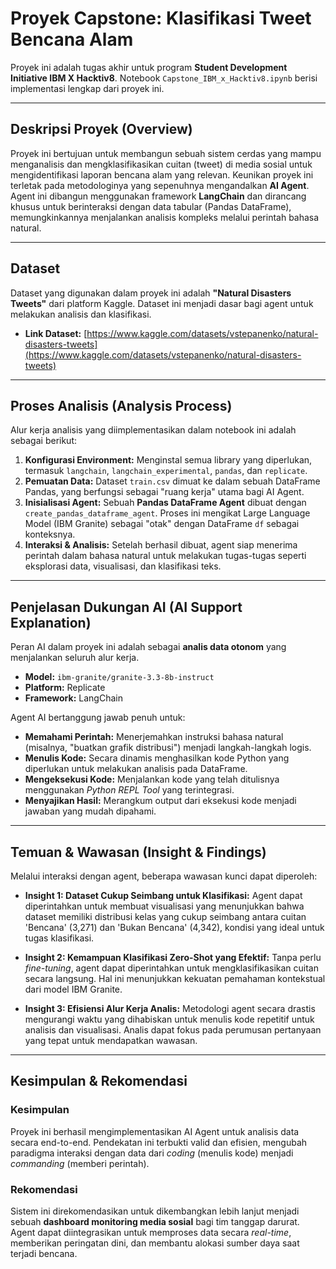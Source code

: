 # Proyek Capstone: Klasifikasi Tweet Bencana Alam

Proyek ini adalah tugas akhir untuk program **Student Development Initiative IBM X Hacktiv8**. Notebook `Capstone_IBM_x_Hacktiv8.ipynb` berisi implementasi lengkap dari proyek ini.

---

## Deskripsi Proyek (Overview)

Proyek ini bertujuan untuk membangun sebuah sistem cerdas yang mampu menganalisis dan mengklasifikasikan cuitan (tweet) di media sosial untuk mengidentifikasi laporan bencana alam yang relevan. Keunikan proyek ini terletak pada metodologinya yang sepenuhnya mengandalkan **AI Agent**. Agent ini dibangun menggunakan framework **LangChain** dan dirancang khusus untuk berinteraksi dengan data tabular (Pandas DataFrame), memungkinkannya menjalankan analisis kompleks melalui perintah bahasa natural.

---

## Dataset

Dataset yang digunakan dalam proyek ini adalah **"Natural Disasters Tweets"** dari platform Kaggle. Dataset ini menjadi dasar bagi agent untuk melakukan analisis dan klasifikasi.

* **Link Dataset:** [https://www.kaggle.com/datasets/vstepanenko/natural-disasters-tweets](https://www.kaggle.com/datasets/vstepanenko/natural-disasters-tweets)

---

## Proses Analisis (Analysis Process)

Alur kerja analisis yang diimplementasikan dalam notebook ini adalah sebagai berikut:
1.  **Konfigurasi Environment:** Menginstal semua library yang diperlukan, termasuk `langchain`, `langchain_experimental`, `pandas`, dan `replicate`.
2.  **Pemuatan Data:** Dataset `train.csv` dimuat ke dalam sebuah DataFrame Pandas, yang berfungsi sebagai "ruang kerja" utama bagi AI Agent.
3.  **Inisialisasi Agent:** Sebuah **Pandas DataFrame Agent** dibuat dengan `create_pandas_dataframe_agent`. Proses ini mengikat Large Language Model (IBM Granite) sebagai "otak" dengan DataFrame `df` sebagai konteksnya.
4.  **Interaksi & Analisis:** Setelah berhasil dibuat, agent siap menerima perintah dalam bahasa natural untuk melakukan tugas-tugas seperti eksplorasi data, visualisasi, dan klasifikasi teks.

---

## Penjelasan Dukungan AI (AI Support Explanation)

Peran AI dalam proyek ini adalah sebagai **analis data otonom** yang menjalankan seluruh alur kerja.
* **Model:** `ibm-granite/granite-3.3-8b-instruct`
* **Platform:** Replicate
* **Framework:** LangChain

Agent AI bertanggung jawab penuh untuk:
* **Memahami Perintah:** Menerjemahkan instruksi bahasa natural (misalnya, "buatkan grafik distribusi") menjadi langkah-langkah logis.
* **Menulis Kode:** Secara dinamis menghasilkan kode Python yang diperlukan untuk melakukan analisis pada DataFrame.
* **Mengeksekusi Kode:** Menjalankan kode yang telah ditulisnya menggunakan *Python REPL Tool* yang terintegrasi.
* **Menyajikan Hasil:** Merangkum output dari eksekusi kode menjadi jawaban yang mudah dipahami.

---

## Temuan & Wawasan (Insight & Findings)

Melalui interaksi dengan agent, beberapa wawasan kunci dapat diperoleh:
* **Insight 1: Dataset Cukup Seimbang untuk Klasifikasi:** Agent dapat diperintahkan untuk membuat visualisasi yang menunjukkan bahwa dataset memiliki distribusi kelas yang cukup seimbang antara cuitan 'Bencana' (3,271) dan 'Bukan Bencana' (4,342), kondisi yang ideal untuk tugas klasifikasi.

* **Insight 2: Kemampuan Klasifikasi Zero-Shot yang Efektif:** Tanpa perlu *fine-tuning*, agent dapat diperintahkan untuk mengklasifikasikan cuitan secara langsung. Hal ini menunjukkan kekuatan pemahaman kontekstual dari model IBM Granite.

* **Insight 3: Efisiensi Alur Kerja Analis:** Metodologi agent secara drastis mengurangi waktu yang dihabiskan untuk menulis kode repetitif untuk analisis dan visualisasi. Analis dapat fokus pada perumusan pertanyaan yang tepat untuk mendapatkan wawasan.

---

## Kesimpulan & Rekomendasi

### Kesimpulan
Proyek ini berhasil mengimplementasikan AI Agent untuk analisis data secara end-to-end. Pendekatan ini terbukti valid dan efisien, mengubah paradigma interaksi dengan data dari *coding* (menulis kode) menjadi *commanding* (memberi perintah).

### Rekomendasi
Sistem ini direkomendasikan untuk dikembangkan lebih lanjut menjadi sebuah **dashboard monitoring media sosial** bagi tim tanggap darurat. Agent dapat diintegrasikan untuk memproses data secara *real-time*, memberikan peringatan dini, dan membantu alokasi sumber daya saat terjadi bencana.
